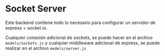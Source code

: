 # Socket Server

Este backend contiene todo lo necesario para configurar un servidor de express + socket.io.

Cualquier conexión adicional de sockets, se puede hacer en el archivo `models/sockets.js` y cualquier middleware adicional de express, se puede realizar en el archivo `models/server.js`
